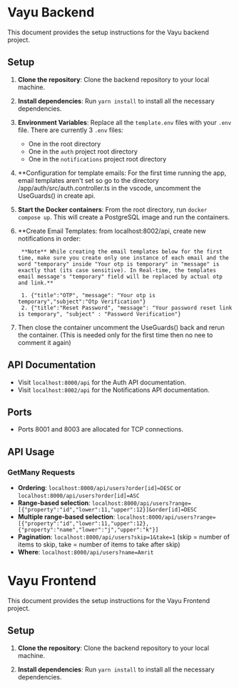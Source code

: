 # Vayu Backend

This document provides the setup instructions for the Vayu backend project.

## Setup

1. **Clone the repository**: Clone the backend repository to your local machine.

2. **Install dependencies**: Run `yarn install` to install all the necessary dependencies.

3. **Environment Variables**: Replace all the `template.env` files with your `.env` file. There are currently 3 `.env` files:
    - One in the root directory
    - One in the `auth` project root directory
    - One in the `notifications` project root directory
    
4. **Configuration for template  emails: For the first time running the app, email templates aren't set so go to the  directory /app/auth/src/auth.controller.ts in the vscode, uncomment the UseGuards() in create api.

5. **Start the Docker containers**: From the root directory, run `docker compose up`. This will create a PostgreSQL image and run the containers.

6. **Create Email Templates: from localhost:8002/api, create new notifications in order:

        **Note** While creating the email templates below for the first time, make sure you create only one instance of each email and the word "temporary" inside "Your otp is temporary" in "message" is exactly that (its case sensitive). In Real-time, the templates email message's "temporary" field will be replaced by actual otp and link.**

        1. {"title":"OTP", "message": "Your otp is temporary","subject":"Otp Verification"}
        2. {"title":"Reset Password", "message": "Your password reset link is temporary", "subject" : "Password Verification"} 

6. Then close the container uncomment the UseGuards() back and rerun the container. (This is needed only for the first time then no nee to comment it again)
## API Documentation

- Visit `localhost:8000/api` for the Auth API documentation.
- Visit `localhost:8002/api` for the Notifications API documentation.

## Ports

- Ports 8001 and 8003 are allocated for TCP connections.

## API Usage

### GetMany Requests

- **Ordering**: `localhost:8000/api/users?order[id]=DESC` or `localhost:8000/api/users?order[id]=ASC`
- **Range-based selection**: `localhost:8000/api/users?range=[{"property":"id","lower":11,"upper":12}]&order[id]=DESC`
- **Multiple range-based selection**: `localhost:8000/api/users?range=[{"property":"id","lower":11,"upper":12},{"property":"name","lower":"j","upper":"k"}]`
- **Pagination**: `localhost:8000/api/users?skip=1&take=1` (skip = number of items to skip, take = number of items to take after skip)
- **Where**: `localhost:8000/api/users?name=Amrit`


# Vayu Frontend

This document provides the setup instructions for the Vayu Frontend project.

## Setup

1. **Clone the repository**: Clone the backend repository to your local machine.

2. **Install dependencies**: Run `yarn install` to install all the necessary dependencies.

